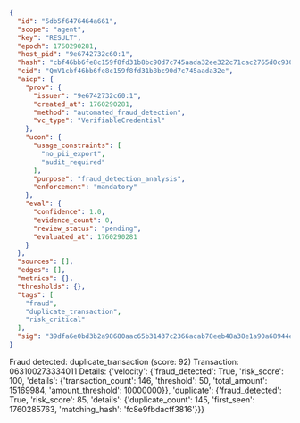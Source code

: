 ```json
{
  "id": "5db5f6476464a661",
  "scope": "agent",
  "key": "RESULT",
  "epoch": 1760290281,
  "host_pid": "9e6742732c60:1",
  "hash": "cbf46bb6fe8c159f8fd31b8bc90d7c745aada32ee322c71cac2765d0c930b0bb",
  "cid": "QmV1cbf46bb6fe8c159f8fd31b8bc90d7c745aada32e",
  "aicp": {
    "prov": {
      "issuer": "9e6742732c60:1",
      "created_at": 1760290281,
      "method": "automated_fraud_detection",
      "vc_type": "VerifiableCredential"
    },
    "ucon": {
      "usage_constraints": [
        "no_pii_export",
        "audit_required"
      ],
      "purpose": "fraud_detection_analysis",
      "enforcement": "mandatory"
    },
    "eval": {
      "confidence": 1.0,
      "evidence_count": 0,
      "review_status": "pending",
      "evaluated_at": 1760290281
    }
  },
  "sources": [],
  "edges": [],
  "metrics": {},
  "thresholds": {},
  "tags": [
    "fraud",
    "duplicate_transaction",
    "risk_critical"
  ],
  "sig": "39dfa6e0bd3b2a98680aac65b31437c2366acab78eeb48a38e1a90a68944ec91"
}
```

Fraud detected: duplicate_transaction (score: 92)
Transaction: 063100273334011
Details: {'velocity': {'fraud_detected': True, 'risk_score': 100, 'details': {'transaction_count': 146, 'threshold': 50, 'total_amount': 15169984, 'amount_threshold': 10000000}}, 'duplicate': {'fraud_detected': True, 'risk_score': 85, 'details': {'duplicate_count': 145, 'first_seen': 1760285763, 'matching_hash': 'fc8e9fbdacff3816'}}}